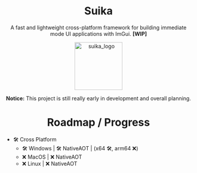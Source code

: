 <h1 align="center">Suika</h1>
<p align="center">A fast and lightweight cross-platform framework for building immediate mode UI applications with ImGui. <strong>[WIP]</strong></p>

<p align="center">
  <img alt="suika_logo" src="https://i.imgur.com/7fP35H5.png" width="128">
</p>

<p align="center">
    <strong>Notice:</strong> This project is still really early in development and overall planning.
</p>

<h1 align="center">Roadmap / Progress</h1>

- 🛠️ Cross Platform
    - 🛠️ Windows | 🛠️ NativeAOT | (x64 🛠️, arm64 ❌)
    - ❌ MacOS  | ❌ NativeAOT
    - ❌ Linux  | ❌ NativeAOT